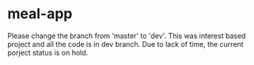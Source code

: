 # meal-app
Please change the branch from 'master' to 'dev'.
This was interest based project and all the code is in dev branch.
Due to lack of time, the current porject status is on hold.
